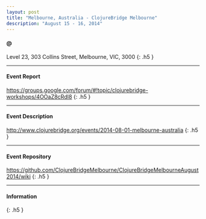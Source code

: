```yaml
---
layout: post
title: "Melbourne, Australia - ClojureBridge Melbourne"
description: "August 15 - 16, 2014"
---
```


#### @

Level 23, 303 Collins Street, Melbourne, VIC, 3000
{: .h5 }

---

#### Event Report

<https://groups.google.com/forum/#!topic/clojurebridge-workshops/4OOaZ8cRdl8>
{: .h5 }

---

#### Event Description

<http://www.clojurebridge.org/events/2014-08-01-melbourne-australia>
{: .h5 }

---

#### Event Repository
<https://github.com/ClojureBridgeMelbourne/ClojureBridgeMelbourneAugust2014/wiki>
{: .h5 }

---

#### Information

{: .h5 }